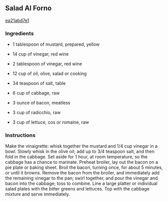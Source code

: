 ## Salad Al Forno

[ea21abd7e1](http://www.food.com/recipe/salad-al-forno-306039)

### Ingredients

 - 1 tablespoon of mustard, prepared, yellow

 - 14 cup of vinegar, red wine

 - 2 tablespoon of vinegar, red wine

 - 12 cup of oil, olive, salad or cooking

 - 34 teaspoon of salt, table

 - 6 cup of cabbage, raw

 - 3 ounce of bacon, meatless

 - 3 cup of radicchio, raw

 - 3 cup of lettuce, cos or romaine, raw

### Instructions

Make the vinaigrette: whisk together the mustard and 1/4 cup vinegar in a bowl. Slowly whisk in the olive oil; add up to 3/4 teaspoon salt, and then fold in the cabbage. Set aside for 1 hour, at room temperature, so the cabbage has a chance to marinate. Preheat broiler, lay out the bacon on a pie plate or baking sheet. Broil the bacon, turning once, for about 5 minutes, or until it browns. Remove the bacon from the broiler, and immediately add the remaining vinegar to the pan; swirl together, and pour the vinegar and bacon into the cabbage; toss to combine. Line a large platter or individual salad plates with the bitter greens and lettuces. Top with the cabbage mixture and serve immediately.
